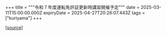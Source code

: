+++
title = """令和７年度運転免許証更新時講習開催予定"""
date = 2025-03-11T15:00:00.000Z
expiryDate = 2025-04-27T20:26:07.443Z
tags = ["kuriyama"]
+++


[[source]](https://www.town.kuriyama.hokkaido.jp/site/koutsuuannzen/30694.html)
